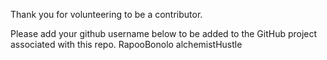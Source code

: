 Thank you for volunteering to be a contributor.

Please add your github username below to be added to the GitHub project associated with this repo.
RapooBonolo
alchemistHustle
